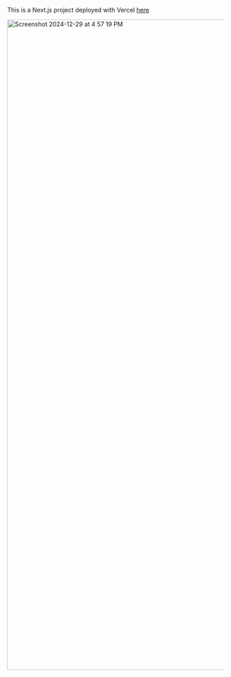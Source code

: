 This is a Next.js project deployed with Vercel [here](https://calculus-series-toolkit.vercel.app/)

<img width="1511" alt="Screenshot 2024-12-29 at 4 57 19 PM" src="https://github.com/user-attachments/assets/776f4acd-483a-4066-a4da-e47e29461305" />
